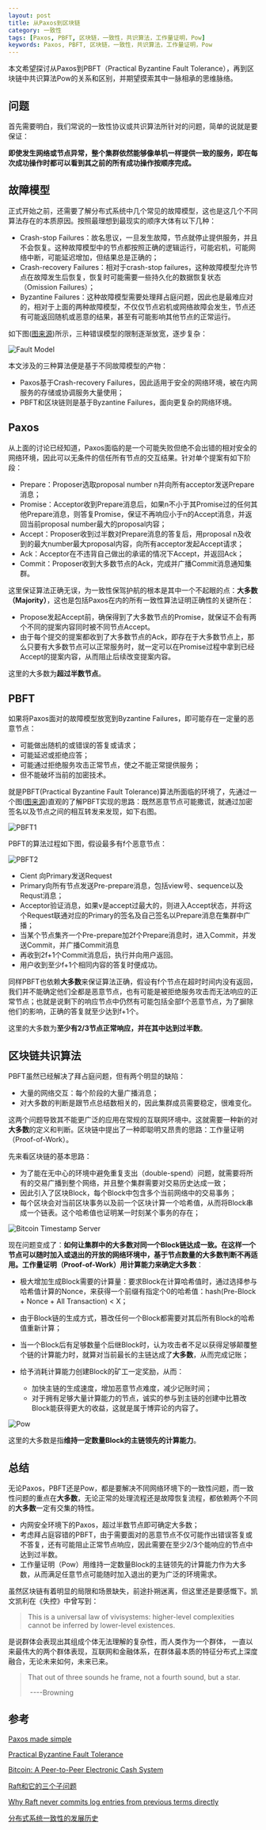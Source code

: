 ```yaml
---
layout: post
title: 从Paxos到区块链
category: 一致性
tags: [Paxos, PBFT, 区块链，一致性，共识算法，工作量证明，Pow]
keywords: Paxos, PBFT, 区块链，一致性，共识算法，工作量证明，Pow
---
```


本文希望探讨从Paxos到PBFT（Practical Byzantine Fault Tolerance），再到区块链中共识算法Pow的关系和区别，并期望摸索其中一脉相承的思维脉络。



## **问题**

首先需要明白，我们常说的一致性协议或共识算法所针对的问题，简单的说就是要保证：

**即使发生网络或节点异常，整个集群依然能够像单机一样提供一致的服务，即在每次成功操作时都可以看到其之前的所有成功操作按顺序完成。**





## **故障模型**

正式开始之前，还需要了解分布式系统中几个常见的故障模型，这也是这几个不同算法存在的本质原因。按照最理想到最现实的顺序大体有以下几种：

- Crash-stop Failures：故名思议，一旦发生故障，节点就停止提供服务，并且不会恢复。这种故障模型中的节点都按照正确的逻辑运行，可能宕机，可能网络中断，可能延迟增加，但结果总是正确的；
- Crash-recovery Failures：相对于crash-stop failures，这种故障模型允许节点在故障发生后恢复，恢复时可能需要一些持久化的数据恢复状态（Omission Failures）；
- Byzantine Failures：这种故障模型需要处理拜占庭问题，因此也是最难应对的，相对于上面的两种故障模型，不仅仅节点宕机或网络故障会发生，节点还有可能返回随机或恶意的结果，甚至有可能影响其他节点的正常运行。

如下图([图来源](http://danielw.cn/history-of-distributed-systems-2))所示，三种错误模型的限制逐渐放宽，逐步复杂：

![Fault Model](http://catkang.github.io/assets/img/paxos_pbft_pow/consistency_mode.png)

本文涉及的三种算法便是基于不同故障模型的产物：

- Paxos基于Crash-recovery Failures，因此适用于安全的网络环境，被在内网服务的存储或协调服务大量使用；
- PBFT和区块链则是基于Byzantine Failures，面向更复杂的网络环境。




## **Paxos**

从上面的讨论已经知道，Paxos面临的是一个可能失败但绝不会出错的相对安全的网络环境，因此可以无条件的信任所有节点的交互结果。针对单个提案有如下阶段：

- Prepare：Proposer选取proposal number n并向所有acceptor发送Prepare消息；
- Promise：Acceptor收到Prepare消息后，如果n不小于其Promise过的任何其他Prepare消息，则答复Promise，保证不再响应小于n的Accept消息，并返回当前proposal number最大的proposal内容；
- Accept：Proposer收到过半数对Prepare消息的答复后，用proposal n及收到的最大number最大proposal内容，向所有acceptor发起Accept请求；
- Ack：Acceptor在不违背自己做出的承诺的情况下Accept，并返回Ack；
- Commit：Proposer收到大多数节点的Ack，完成并广播Commit消息通知集群。


这里保证算法正确无误，为一致性保驾护航的根本是其中一个不起眼的点：**大多数（Majority）**，这也是包括Paxos在内的所有一致性算法证明正确性的关键所在：

- Propose发起Accept前，确保得到了大多数节点的Promise，就保证不会有两个不同的提案内容同时被不同节点Accept。
- 由于每个提交的提案都收到了大多数节点的Ack，即存在于大多数节点上，那么只要有大多数节点可以正常服务时，就一定可以在Promise过程中拿到已经Accept的提案内容，从而阻止后续改变提案内容。

这里的大多数为**超过半数节点**。



## **PBFT**

如果将Paxos面对的故障模型放宽到Byzantine Failures，即可能存在一定量的恶意节点：

- 可能做出随机的或错误的答复或请求；
- 可能延迟或拒绝应答；
- 可能通过拒绝服务攻击正常节点，使之不能正常提供服务；
- 但不能破坏当前的加密技术。

就是PBFT(Practical Byzantine Fault Tolerance)算法所面临的环境了，先通过一个图([图来源](http://danielw.cn/history-of-distributed-systems-2))直观的了解PBFT实现的思路：既然恶意节点可能撒谎，就通过加密签名以及节点之间的相互转发来发现，如下右图。

![PBFT1](http://catkang.github.io/assets/img/paxos_pbft_pow/pbft1.png)

PBFT的算法过程如下图，假设最多有f个恶意节点：

![PBFT2](http://catkang.github.io/assets/img/paxos_pbft_pow/pbft2.png)

- Cient 向Primary发送Request
- Primary向所有节点发送Pre-prepare消息，包括view号、sequence以及Requst消息；
- Acceptor验证消息，如果v是accept过最大的，则进入Accept状态，并将这个Request联通对应的Primary的签名及自己签名以Prepare消息在集群中广播；
- 当某个节点集齐一个Pre-prepare加2f个Prepare消息时，进入Commit，并发送Commit，并广播Commit消息
- 再收到2f+1个Commit消息后，执行并向用户返回。
- 用户收到至少f+1个相同内容的答复时便成功。



同样PBFT也依赖**大多数**来保证算法正确，假设有f个节点在超时时间内没有返回，我们并不能确定他们全都是恶意节点，也有可能是被拒绝服务攻击而无法响应的正常节点；也就是说剩下的响应节点中仍然有可能包括全部f个恶意节点，为了摒除他们的影响，正确的答复就至少达到f+1个。

这里的大多数为**至少有2/3节点正常响应，并在其中达到过半数**。





## **区块链共识算法**

PBFT虽然已经解决了拜占庭问题，但有两个明显的缺陷：

- 大量的网络交互：每个阶段的大量广播消息；
- 对大多数的判断是跟节点总结数相关的，因此集群成员需要稳定，很难变化。

这两个问题导致其不能更广泛的应用在常规的互联网环境中。这就需要一种新的对**大多数**的定义和判断。区块链中提出了一种即聪明又昂贵的思路：工作量证明（Proof-of-Work）。

先来看区块链的基本思路：

- 为了能在无中心的环境中避免重复支出（double-spend）问题，就需要将所有的交易广播到整个网络，并且整个集群需要对交易历史达成一致；
- 因此引入了区块Block，每个Block中包含多个当前网络中的交易事务；
- 每个区块会对当前区块事务以及前一个区块计算一个哈希值，从而将Block串成一个链表。这个哈希值也证明某一时刻某个事务的存在；

![Bitcoin Timestamp Server](http://catkang.github.io/assets/img/paxos_pbft_pow/pow1.png)

现在问题变成了：**如何让集群中的大多数对同一个Block链达成一致。**在这样一个节点可以随时加入或退出的开放的网络环境中，基于节点数量的大多数判断不再适用。工作量证明（Proof-of-Work）用计算能力来确定**大多数**：

- 极大增加生成Block需要的计算量：要求Block在计算哈希值时，通过选择参与哈希值计算的Nonce，来获得一个前缀有指定个0的哈希值：hash(Pre-Block + Nonce + All Transaction)  < X；


- 由于Block链的生成方式，篡改任何一个Block都需要对其后所有Block的哈希值重新计算；
- 当一个Block后有足够数量个后继Block时，认为攻击者不足以获得足够颠覆整个链的计算能力时，就算对当前最长的主链达成了**大多数**，从而完成记账；
- 给予消耗计算能力创建Block的矿工一定奖励，从而：
  - 加快主链的生成速度，增加恶意节点难度，减少记账时间；
  - 对于拥有足够大量计算能力的节点，诚实的参与到主链的创建中比篡改Block能获得更大的收益，这就是属于博弈论的内容了。

![Pow](http://catkang.github.io/assets/img/paxos_pbft_pow/pow2.png)

这里的大多数是指**维持一定数量Block的主链领先的计算能力**。



## **总结**

无论Paxos，PBFT还是Pow，都是要解决不同网络环境下的一致性问题，而一致性问题的重点在**大多数**，无论正常的处理流程还是故障恢复流程，都依赖两个不同的**大多数**一定有交集的特性。

- 内网安全环境下的Paxos，超过半数节点即可确定大多数；
- 考虑拜占庭容错的PBFT，由于需要面对的恶意节点不仅可能作出错误答复或不答复，还有可能阻止正常节点响应，因此需要在至少2/3个能响应的节点中达到过半数。
- 工作量证明（Pow）用维持一定数量Block的主链领先的计算能力作为大多数，从而满足任意节点可能随时加入退出的更为广泛的环境需求。

虽然区块链有着明显的局限和场景缺失，前途扑朔迷离，但这里还是要感慨下。凯文凯利在《失控》中曾写到：

> This is a universal law of vivisystems: higher-level complexities cannot be inferred by lower-level existences.

是说群体会表现出其组成个体无法理解的复杂性，而人类作为一个群体， 一直以来最伟大的两个群体表现，互联网和金融体系，在群体最本质的特征分布式上深度融合，无论未来如何，未来已来。

> That out of three sounds he frame, not a fourth sound, but a star.	
>
> ​										                    ----Browning



## **参考**

[Paxos made simple](https://www.google.com/url?sa=t&rct=j&q=&esrc=s&source=web&cd=1&ved=0ahUKEwjUx7L9_-XXAhUES7wKHbENAw8QFggnMAA&url=https%3a%2f%2flamport%2eazurewebsites%2enet%2fpubs%2fpaxos-simple%2epdf&usg=AOvVaw2LqxhZNPEfgaMeyvZEm9xs)

[Practical Byzantine Fault Tolerance](http://pmg.csail.mit.edu/papers/osdi99.pdf)

[Bitcoin: A Peer-to-Peer Electronic Cash System](https://bitcoin.org/bitcoin.pdf)

[Raft和它的三个子问题](http://catkang.github.io/2017/06/30/raft-subproblem.html)

[Why Raft never commits log entries from previous terms directly](http://catkang.github.io/2017/11/30/raft-safty.html)

[分布式系统一致性的发展历史](http://danielw.cn/history-of-distributed-systems-2)


